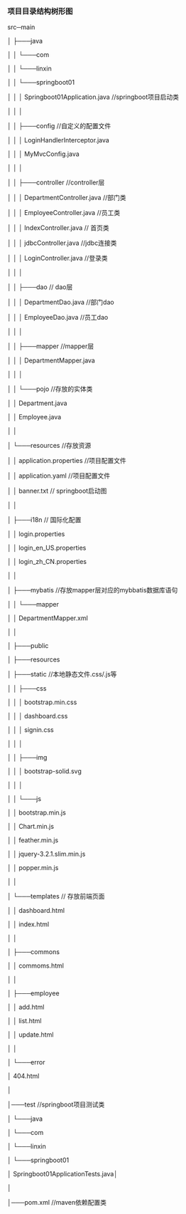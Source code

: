 ### 项目目录结构树形图

src─main

│   ├───java

│   │   └───com

│   │       └───linxin

│   │           └───springboot01

│   │               │   Springboot01Application.java   //springboot项目启动类

│   │               │

│   │               ├───config  //自定义的配置文件

│   │               │       LoginHandlerInterceptor.java

│   │               │       MyMvcConfig.java

│   │               │

│   │               ├───controller  //controller层

│   │               │       DepartmentController.java //部门类 

│   │               │       EmployeeController.java   //员工类

│   │               │       IndexController.java   // 首页类

│   │               │       jdbcController.java   //jdbc连接类

│   │               │       LoginController.java  //登录类

│   │               │

│   │               ├───dao   // dao层

│   │               │       DepartmentDao.java  //部门dao

│   │               │       EmployeeDao.java   //员工dao

│   │               │

│   │               ├───mapper //mapper层

│   │               │       DepartmentMapper.java

│   │               │

│   │               └───pojo //存放的实体类

│   │                       Department.java

│   │                       Employee.java

│   │

│   └───resources  //存放资源

│       │   application.properties  //项目配置文件

│       │   application.yaml  //项目配置文件

│       │   banner.txt  // springboot启动图

│       │

│       ├───i18n  // 国际化配置

│       │       login.properties

│       │       login_en_US.properties

│       │       login_zh_CN.properties

│       │

│       ├───mybatis //存放mapper层对应的mybbatis数据库语句

│       │   └───mapper

│       │           DepartmentMapper.xml

│       │

│       ├───public

│       ├───resources

│       ├───static //本地静态文件.css/.js等

│       │   ├───css

│       │   │       bootstrap.min.css

│       │   │       dashboard.css

│       │   │       signin.css

│       │   │

│       │   ├───img

│       │   │       bootstrap-solid.svg

│       │   │

│       │   └───js

│       │           bootstrap.min.js

│       │           Chart.min.js

│       │           feather.min.js

│       │           jquery-3.2.1.slim.min.js

│       │           popper.min.js

│       │

│       └───templates  // 存放前端页面

│           │   dashboard.html

│           │   index.html

│           │

│           ├───commons

│           │       commoms.html

│           │

│           ├───employee

│           │       add.html

│           │       list.html

│           │       update.html

│           │

│           └───error

│                   404.html

│

│───test  //springboot项目测试类

│    └───java

│        └───com

│            └───linxin

│                └───springboot01

│                        Springboot01ApplicationTests.java│

│

│───pom.xml //maven依赖配置类
